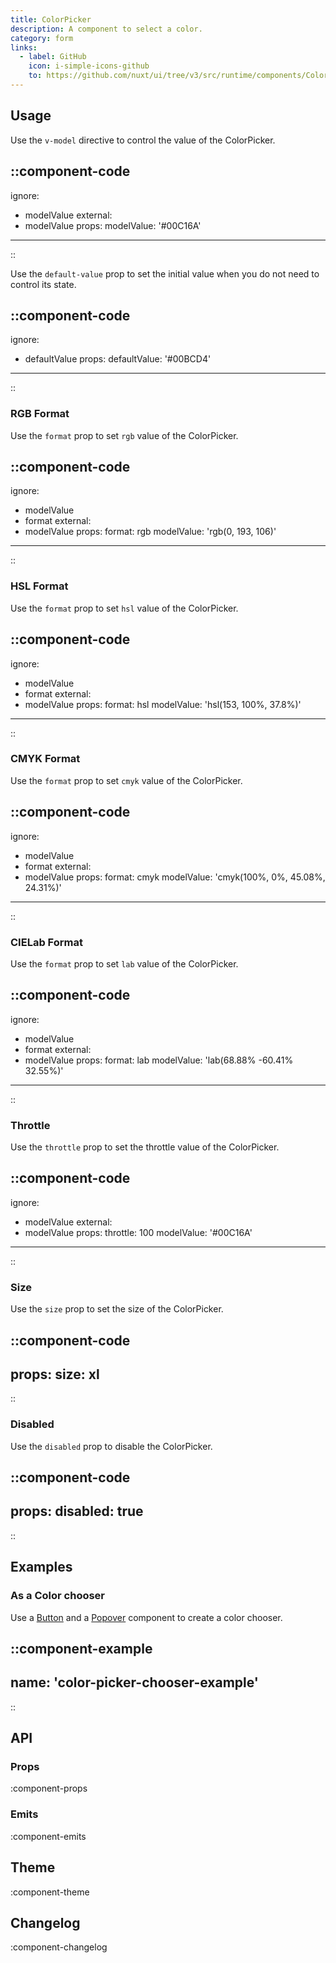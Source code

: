 ```yaml
---
title: ColorPicker
description: A component to select a color.
category: form
links:
  - label: GitHub
    icon: i-simple-icons-github
    to: https://github.com/nuxt/ui/tree/v3/src/runtime/components/ColorPicker.vue
---
```


## Usage

Use the `v-model` directive to control the value of the ColorPicker.

::component-code
---
ignore:
  - modelValue
external:
  - modelValue
props:
  modelValue: '#00C16A'
---
::

Use the `default-value` prop to set the initial value when you do not need to control its state.

::component-code
---
ignore:
  - defaultValue
props:
  defaultValue: '#00BCD4'
---
::

### RGB Format

Use the `format` prop to set `rgb` value of the ColorPicker.

::component-code
---
ignore:
  - modelValue
  - format
external:
  - modelValue
props:
  format: rgb
  modelValue: 'rgb(0, 193, 106)'
---
::

### HSL Format

Use the `format` prop to set `hsl` value of the ColorPicker.

::component-code
---
ignore:
  - modelValue
  - format
external:
  - modelValue
props:
  format: hsl
  modelValue: 'hsl(153, 100%, 37.8%)'
---
::

### CMYK Format

Use the `format` prop to set `cmyk` value of the ColorPicker.

::component-code
---
ignore:
  - modelValue
  - format
external:
  - modelValue
props:
  format: cmyk
  modelValue: 'cmyk(100%, 0%, 45.08%, 24.31%)'
---
::

### CIELab Format

Use the `format` prop to set `lab` value of the ColorPicker.

::component-code
---
ignore:
  - modelValue
  - format
external:
  - modelValue
props:
  format: lab
  modelValue: 'lab(68.88% -60.41% 32.55%)'
---
::

### Throttle

Use the `throttle` prop to set the throttle value of the ColorPicker.

::component-code
---
ignore:
  - modelValue
external:
  - modelValue
props:
  throttle: 100
  modelValue: '#00C16A'
---
::

### Size

Use the `size` prop to set the size of the ColorPicker.

::component-code
---
props:
  size: xl
---
::

### Disabled

Use the `disabled` prop to disable the ColorPicker.

::component-code
---
props:
  disabled: true
---
::

## Examples

### As a Color chooser

Use a [Button](/components/button) and a [Popover](/components/popover) component to create a color chooser.

::component-example
---
name: 'color-picker-chooser-example'
---
::

## API

### Props

:component-props

### Emits

:component-emits

## Theme

:component-theme

## Changelog

:component-changelog
